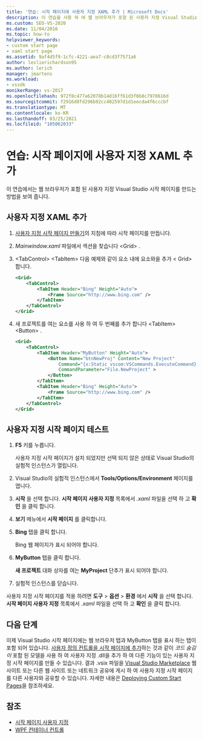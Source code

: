 ```yaml
---
title: '연습: 시작 페이지에 사용자 지정 XAML 추가 | Microsoft Docs'
description: 이 연습을 사용 하 여 웹 브라우저가 포함 된 사용자 지정 Visual Studio 시작 페이지를 만드는 방법에 대해 알아봅니다.
ms.custom: SEO-VS-2020
ms.date: 11/04/2016
ms.topic: how-to
helpviewer_keywords:
- custom start page
- xaml start page
ms.assetid: 9af4d5f9-1cfc-4221-aea7-c8cd3f7571a6
author: leslierichardson95
ms.author: lerich
manager: jmartens
ms.workload:
- vssdk
monikerRange: vs-2017
ms.openlocfilehash: 972f8c477a62078b14d16ff61d3f6b8c7978616d
ms.sourcegitcommit: f2916d8fd296b92cc402597d1d1eecda4f6cccbf
ms.translationtype: MT
ms.contentlocale: ko-KR
ms.lasthandoff: 03/25/2021
ms.locfileid: "105062033"
---
```

# <a name="walkthrough-add-custom-xaml-to-the-start-page"></a>연습: 시작 페이지에 사용자 지정 XAML 추가

이 연습에서는 웹 브라우저가 포함 된 사용자 지정 Visual Studio 시작 페이지를 만드는 방법을 보여 줍니다.

## <a name="add-custom-xaml"></a>사용자 지정 XAML 추가

1. [사용자 지정 시작 페이지 만들기](../extensibility/creating-a-custom-start-page.md)의 지침에 따라 시작 페이지를 만듭니다.

2. *Mainwindow.xaml* 파일에서 섹션을 찾습니다 \<Grid> .

3. \<TabControl> \<TabItem> 다음 예제와 같이 요소 내에 요소와을 추가 \< Grid> 합니다.

    ```xml
    <Grid>
        <TabControl>
            <TabItem Header="Bing" Height="Auto">
                <Frame Source="http://www.bing.com" />
            </TabItem>
        </TabControl>
    </Grid>
    ```

4. 새 프로젝트를 여는 요소를 사용 하 여 두 번째를 추가 합니다 \<TabItem> \<Button> .

    ```xml
    <Grid>
        <TabControl>
            <TabItem Header="MyButton" Height="Auto">
                <Button Name="btnNewProj" Content="New Project"
                    Command="{x:Static vscom:VSCommands.ExecuteCommand}"
                    CommandParameter="File.NewProject" >
                </Button>
            </TabItem>
            <TabItem Header="Bing" Height="Auto">
                <Frame Source="http://www.bing.com" />
            </TabItem>
        </TabControl>
    </Grid>
    ```

## <a name="test-the-custom-start-page"></a>사용자 지정 시작 페이지 테스트

1. **F5** 키를 누릅니다.

     사용자 지정 시작 페이지가 설치 되었지만 선택 되지 않은 상태로 Visual Studio의 실험적 인스턴스가 열립니다.

2. Visual Studio의 실험적 인스턴스에서 **Tools/Options/Environment** 페이지를 엽니다.

3. **시작** 을 선택 합니다. **시작 페이지 사용자 지정** 목록에서 *.xaml* 파일을 선택 하 고 **확인** 을 클릭 합니다.

4. **보기** 메뉴에서 **시작 페이지** 를 클릭합니다.

5. **Bing** 탭을 클릭 합니다.

     Bing 웹 페이지가 표시 되어야 합니다.

6. **MyButton** 탭을 클릭 합니다.

     **새 프로젝트** 대화 상자를 여는 **MyProject** 단추가 표시 되어야 합니다.

7. 실험적 인스턴스를 닫습니다.

사용자 지정 시작 페이지를 적용 하려면 **도구**  >  **옵션**  >  **환경** 에서 **시작** 을 선택 합니다. **시작 페이지 사용자 지정** 목록에서 *.xaml* 파일을 선택 하 고 **확인** 을 클릭 합니다.

## <a name="next-steps"></a>다음 단계

이제 Visual Studio 시작 페이지에는 웹 브라우저 탭과 MyButton 탭을 표시 하는 탭이 포함 되어 있습니다. [사용자 정의 컨트롤을 시작 페이지에 추가](../extensibility/adding-user-control-to-the-start-page.md)하는 것과 같이 *코드 숨김이* 포함 된 모델을 사용 하 여 사용자 지정 .dll을 추가 하 여 다른 기능이 있는 사용자 지정 시작 페이지를 만들 수 있습니다. 결과 .vsix 파일을 [Visual Studio Marketplace](https://marketplace.visualstudio.com/) 웹 사이트 또는 다른 웹 사이트 또는 네트워크 공유에 게시 하 여 사용자 지정 시작 페이지를 다른 사용자와 공유할 수 있습니다. 자세한 내용은 [Deploying Custom Start Pages](../extensibility/deploying-custom-start-pages.md)을 참조하세요.

## <a name="see-also"></a>참조

- [시작 페이지 사용자 지정](../ide/customizing-the-start-page-for-visual-studio.md)
- [WPF 컨테이너 컨트롤](/previous-versions/bb675291(v=vs.110))